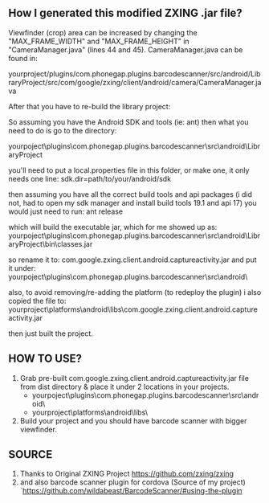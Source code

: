 How I generated this modified ZXING .jar file?
------------------------------------------------
Viewfinder (crop) area can be increased by changing the "MAX_FRAME_WIDTH" and "MAX_FRAME_HEIGHT" in "CameraManager.java" (lines 44 and 45). CameraManager.java can be found in:

yourproject/plugins/com.phonegap.plugins.barcodescanner/src/android/LibraryProject/src/com/google/zxing/client/android/camera/CameraManager.java

After that you have to re-build the library project:

So assuming you have the Android SDK and tools (ie: ant) then what you need to do is go to the directory:

yourpoject\plugins\com.phonegap.plugins.barcodescanner\src\android\LibraryProject

you'll need to put a local.properties file in this folder, or make one, it only needs one line: sdk.dir=path/to/your/android/sdk

then assuming you have all the correct build tools and api packages (i did not, had to open my sdk manager and install build tools 19.1 and api 17) you would just need to run: ant release

which will build the executable jar, which for me showed up as: yourpoject\plugins\com.phonegap.plugins.barcodescanner\src\android\LibraryProject\bin\classes.jar

so rename it to: com.google.zxing.client.android.captureactivity.jar and put it under: yourpoject\plugins\com.phonegap.plugins.barcodescanner\src\android\

also, to avoid removing/re-adding the platform (to redeploy the plugin) i also copied the file to: yourproject\platforms\android\libs\com.google.zxing.client.android.captureactivity.jar

then just built the project.


HOW TO USE?
------------
1. Grab pre-built com.google.zxing.client.android.captureactivity.jar file from dist directory & place it under 2 locations in your projects.
    - yourpoject\plugins\com.phonegap.plugins.barcodescanner\src\android\
    - yourproject\platforms\android\libs\
2. Build your project and you should have barcode scanner with bigger viewfinder.


SOURCE 
--------

1.  Thanks to Original ZXING Project 
    https://github.com/zxing/zxing
2.  and also barcode scanner plugin for cordova (Source of my project)
    `https://github.com/wildabeast/BarcodeScanner/#using-the-plugin
